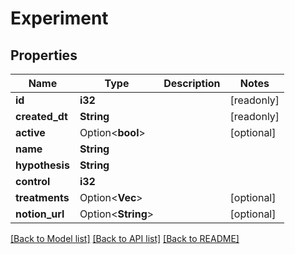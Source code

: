 # Experiment

## Properties

Name | Type | Description | Notes
------------ | ------------- | ------------- | -------------
**id** | **i32** |  | [readonly]
**created_dt** | **String** |  | [readonly]
**active** | Option<**bool**> |  | [optional]
**name** | **String** |  | 
**hypothesis** | **String** |  | 
**control** | **i32** |  | 
**treatments** | Option<**Vec<i32>**> |  | [optional]
**notion_url** | Option<**String**> |  | [optional]

[[Back to Model list]](../README.md#documentation-for-models) [[Back to API list]](../README.md#documentation-for-api-endpoints) [[Back to README]](../README.md)


